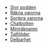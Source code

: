 <!-- Template: Generic Page -->
<!-- Link: /hello/ -->
<!-- Page name: Hello World! -->
<!-- Page title: {empty} -->
<!-- Header color: 1 #314c53 -->
<!-- Page Text: -->

- [Styr podden][1]
- [Räkna varorna][2]
- [Sortera varorna][3]
- [Chatbotten][4]
- [Miniräknaren][5]
- [Talföljder][6]
- [Delbarhet][7]

[1]: http://zifro.se/hello/styr-podden
[2]: http://zifro.se/hello/rakna-varorna
[3]: http://zifro.se/hello/sortera-varorna
[4]: http://zifro.se/hello/chatbotten
[5]: http://zifro.se/hello/miniraknaren
[6]: http://zifro.se/hello/talfoljder
[7]: http://zifro.se/hello/delbarhet
